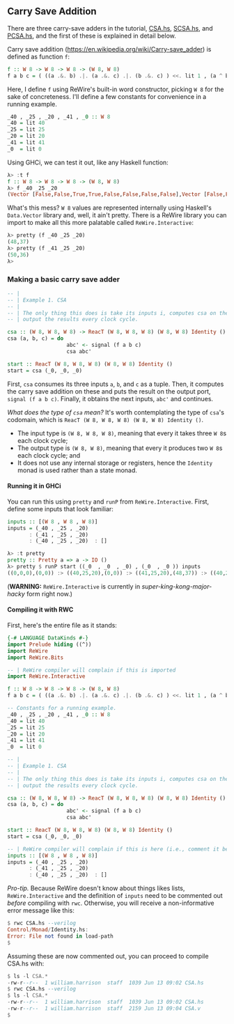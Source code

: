 ## Carry Save Addition

There are three carry-save adders in the tutorial, [CSA.hs](CSA.hs), [SCSA.hs](SCSA.hs), and [PCSA.hs](PCSA.hs), and the first of these is explained in detail below.

Carry save addition (<https://en.wikipedia.org/wiki/Carry-save_adder>) is defined as function `f`:
```haskell
f :: W 8 -> W 8 -> W 8 -> (W 8, W 8)
f a b c = ( ((a .&. b) .|. (a .&. c) .|. (b .&. c) ) <<. lit 1 , (a ^ b) ^ c )
```
Here, I define `f` using ReWire's built-in word constructor, picking `W 8` for the sake of concreteness.
I'll define a few constants for convenience in a running example.
```haskell
_40 , _25 , _20 , _41 , _0 :: W 8
_40 = lit 40
_25 = lit 25
_20 = lit 20
_41 = lit 41
_0  = lit 0
```

Using GHCi, we can test it out, like any Haskell function:
```haskell
λ> :t f
f :: W 8 -> W 8 -> W 8 -> (W 8, W 8)
λ> f _40 _25 _20
(Vector [False,False,True,True,False,False,False,False],Vector [False,False,True,False,False,True,False,True])
```
What's this mess? `W 8` values are represented internally using Haskell's `Data.Vector` library and, well, it ain't pretty. There is a ReWire library you can import to make all this more palatable called `ReWire.Interactive`:
```haskell
λ> pretty (f _40 _25 _20)
(48,37)
λ> pretty (f _41 _25 _20)
(50,36)
λ> 
```

### Making a basic carry save adder

```haskell
-- |
-- | Example 1. CSA
-- |
-- | The only thing this does is take its inputs i, computes csa on them, and
-- | output the results every clock cycle.

csa :: (W 8, W 8, W 8) -> ReacT (W 8, W 8, W 8) (W 8, W 8) Identity ()
csa (a, b, c) = do
                   abc' <- signal (f a b c)
                   csa abc'

start :: ReacT (W 8, W 8, W 8) (W 8, W 8) Identity ()
start = csa (_0, _0, _0)
```

First, `csa` consumes its three inputs `a`, `b`, and `c` as a tuple. Then, it computes the carry save addition on these and puts the result on the output port, `signal (f a b c)`. Finally, it obtains the next inputs, `abc'` and continues.

*What does the type of `csa` mean?* It's worth contemplating the type of `csa`'s codomain, which is `ReacT (W 8, W 8, W 8) (W 8, W 8) Identity ()`.
- The input type is `(W 8, W 8, W 8)`, meaning that every it takes three `W 8`s each clock cycle;
- The output type is `(W 8, W 8)`, meaning that every it produces two `W 8`s each clock cycle; and
- It does not use any internal storage or registers, hence the `Identity` monad is used rather than a state monad.


#### Running it in GHCi
You can run this using `pretty` and `runP` from `ReWire.Interactive`. First, define some inputs that look familiar:
```haskell
inputs :: [(W 8 , W 8 , W 8)]
inputs = (_40 , _25 , _20)
       : (_41 , _25 , _20)
       : (_40 , _25 , _20)  : []
```
```haskell
λ> :t pretty
pretty :: Pretty a => a -> IO ()
λ> pretty $ runP start ((_0  , _0  , _0) , (_0  , _0 )) inputs
((0,0,0),(0,0)) :> ((40,25,20),(0,0)) :> ((41,25,20),(48,37)) :> ((40,25,20),(50,36)) :+> Nothing
```
(**WARNING:** `ReWire.Interactive` is currently in *super-king-kong-major-hacky* form right now.)

#### Compiling it with RWC

First, here's the entire file as it stands:
```haskell
{-# LANGUAGE DataKinds #-}
import Prelude hiding ((^))
import ReWire
import ReWire.Bits

-- | ReWire compiler will complain if this is imported
import ReWire.Interactive

f :: W 8 -> W 8 -> W 8 -> (W 8, W 8)
f a b c = ( ((a .&. b) .|. (a .&. c) .|. (b .&. c) ) <<. lit 1 , (a ^ b) ^ c )

-- Constants for a running example.
_40 , _25 , _20 , _41 , _0 :: W 8
_40 = lit 40
_25 = lit 25
_20 = lit 20
_41 = lit 41
_0  = lit 0

-- |
-- | Example 1. CSA
-- |
-- | The only thing this does is take its inputs i, computes csa on them, and
-- | output the results every clock cycle.

csa :: (W 8, W 8, W 8) -> ReacT (W 8, W 8, W 8) (W 8, W 8) Identity ()
csa (a, b, c) = do
                   abc' <- signal (f a b c)
                   csa abc'

start :: ReacT (W 8, W 8, W 8) (W 8, W 8) Identity ()
start = csa (_0, _0, _0)

-- | ReWire compiler will complain if this is here (i.e., comment it before compiling):
inputs :: [(W 8 , W 8 , W 8)]
inputs = (_40 , _25 , _20)
       : (_41 , _25 , _20)
       : (_40 , _25 , _20)  : []
```

*Pro-tip.* Because ReWire doesn't know about things likes lists, `ReWire.Interactive` and the definition of `inputs` need to be commented out *before* compiling with `rwc`. Otherwise, you will receive a non-informative error message like this:
```haskell
$ rwc CSA.hs --verilog
Control/Monad/Identity.hs:
Error: File not found in load-path
$ 
```

Assuming these are now commented out, you can proceed to compile CSA.hs with:
```haskell
$ ls -l CSA.* 
-rw-r--r--  1 william.harrison  staff  1039 Jun 13 09:02 CSA.hs
$ rwc CSA.hs --verilog
$ ls -l CSA.*         
-rw-r--r--  1 william.harrison  staff  1039 Jun 13 09:02 CSA.hs
-rw-r--r--  1 william.harrison  staff  2159 Jun 13 09:04 CSA.v
$ 
```
